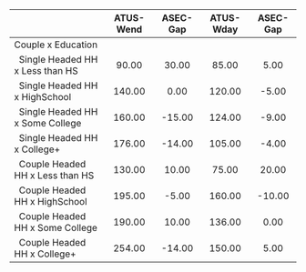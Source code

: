 
|                      |    ATUS-Wend |     ASEC-Gap |    ATUS-Wday |     ASEC-Gap |
| -------------------- | :----------: | :----------: | :----------: | :----------: |
| Couple x Education   |              |              |              |              |
| &nbsp;&nbsp;Single Headed HH x Less than HS |        90.00 |        30.00 |        85.00 |         5.00 |
| &nbsp;&nbsp;Single Headed HH x HighSchool |       140.00 |         0.00 |       120.00 |        -5.00 |
| &nbsp;&nbsp;Single Headed HH x Some College |       160.00 |       -15.00 |       124.00 |        -9.00 |
| &nbsp;&nbsp;Single Headed HH x College+ |       176.00 |       -14.00 |       105.00 |        -4.00 |
| &nbsp;&nbsp;Couple Headed HH x Less than HS |       130.00 |        10.00 |        75.00 |        20.00 |
| &nbsp;&nbsp;Couple Headed HH x HighSchool |       195.00 |        -5.00 |       160.00 |       -10.00 |
| &nbsp;&nbsp;Couple Headed HH x Some College |       190.00 |        10.00 |       136.00 |         0.00 |
| &nbsp;&nbsp;Couple Headed HH x College+ |       254.00 |       -14.00 |       150.00 |         5.00 |

